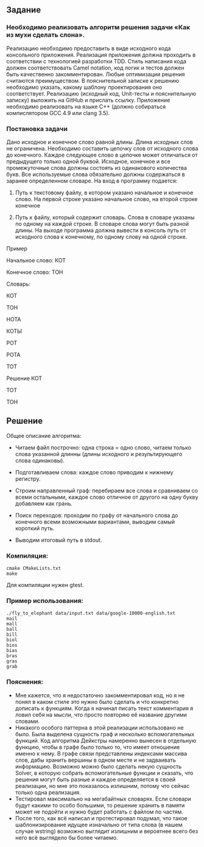 ## Задание

### Необходимо реализовать алгоритм решения задачи «Как из мухи сделать слона».

Реализацию необходимо предоставить в виде исходного кода консольного приложения.
Реализация приложения должна проходить в соответствии c технологией разработки TDD.
Стиль написания кода должен соответствовать Camel notation, код логик и тестов должен быть качественно закомментирован. Любые оптимизации решения считаются преимуществом. В пояснительной записке к решению необходимо указать, какому шаблону проектирования оно соответствует. Реализацию (исходный код, Unit-тесты и пояснительную записку) выложить на GitHub и прислать ссылку.
Приложение необходимо реализовать на языке C++ (должно собираться компислятором GCC 4.9 или clang 3.5).

### Постановка задачи
Дано исходное и конечное слово равной длины. Длина исходных слов не ограничена.
Необходимо составить цепочку слов от исходного слова до конечного. Каждое следующее слово в цепочке может отличаться от предыдущего только одной буквой. Исходное, конечное и все промежуточные слова должны состоять из одинакового количества букв.
Все используемые слова обязательно должны содержаться в заранее определенном словаре.
На вход в программу подается:

1. Путь к текстовому файлу, в котором указано начальное и конечное слово. На первой строке указано начальное слово, на второй строке конечное


2. Путь к файлу, который содержит словарь. Слова в словаре указаны по одному на каждой строке. В словаре слова могут быть разной длины.
На выходе программа должна вывести в консоль путь от исходного слова к конечному, по одному слову на одной строке.

Пример

Начальное слово: КОТ

Конечное слово: ТОН

Словарь:

КОТ

ТОН

НОТА

КОТЫ

РОТ

РОТА

ТОТ

Решение
КОТ

ТОТ

ТОН


## Решение
Общее описание алгоритма:

* Читаем файл построчно: одна строка = одно слово, читаем только слова указанной длинны (длины исходного и результирующего слова одинаковы).
	
* Подготавливаем слова: каждое слово приводим к нижнему регистру.
	
* Строим направленный граф: перебираем все слова и сравниваем со всеми остальными, каждое слово отличное от другого на одну букву добавляем как грань.
	
* Поиск переходов: проходим по графу от начального слова до конечного всеми возможными вариантами, выводим самый короткий путь.

* Выводим итоговый путь в stdout.
	

### Компиляция: 
```
cmake CMakeLists.txt
make
```

Для компиляции нужен gtest.

### Пример использования:
```
./fly_to_elephant data/input.txt data/google-10000-english.txt
mail
mall
ball
bill
biol
bios
bias
bras
gras
grab
```

### Пояснения:
* Мне кажется, что я недостаточно закомментировал код, но я не понял в каком стиле это нужно было сделать и что конкретно дописать к функциям. Когда я начинал писать текст комментария я ловил себя на мысли, что просто повторяю её название другими словами.
* Никакого особого паттерна в этой реализации использовано не было. Была выделена сущность граф и несколько вспомогательных функций. Код алгоритма Дейкстры намеренно вынесен в отдельную функцию, чтобы в графе было только то, что имеет отношение именно к нему. В графе связи представлены индексами массива слов, дабы хранить вершины в одном месте и не задваивать информацию. Возможно можно было сделать некую сущность Solver, в которую собрать вспомогательные функции и сказать, что решения могут быть разные и каждое определяется в своей реализации, но мне это показалось излишним, потому что сейчас только одна реализация.
* Тестировал максимально на мегабайтных словарях. Если словари будут какими то особо большими, то решение хранить в памяти может не подойти и нужно будет работать с файлом по частям.
* После того, как всё написал и протестировал подумал, что такое шаблонизирование идущее изначально от типа слова (в нашем случае wstring) возможно выглядит излишним и вероятнее всего без него всё выглядело бы более читаемо. 
